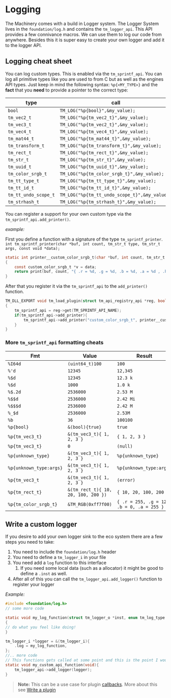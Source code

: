 # Logging

The Machinery comes with a build in Logger system. The Logger System lives in the `foundation/log.h` and contains the `tm_logger_api`. This API provides a few connivance macros. We can use them to log our code from anywhere. Besides this it is super easy to create your own logger and add it to the logger API.



## Logging cheat sheet

You can log custom types. This is enabled via the `tm_sprintf_api`. You can log all primitive types like you are used to from C but as well as the engines API types. Just keep in mind the following syntax: `%p{<MY_TYPE>}` and the **fact** that you **need** to provide a pointer to the correct type:

| type                 | call                                          |
| -------------------- | --------------------------------------------- |
| `bool`               | `TM_LOG("%p{bool}",&my_value);`               |
| `tm_vec2_t`          | `TM_LOG("%p{tm_vec2_t}",&my_value);`          |
| `tm_vec3_t`          | `TM_LOG("%p{tm_vec2_t}",&my_value);`          |
| `tm_vec4_t`          | `TM_LOG("%p{tm_vec4_t}",&my_value);`          |
| `tm_mat44_t`         | `TM_LOG("%p{tm_mat44_t}",&my_value);`         |
| `tm_transform_t`     | `TM_LOG("%p{tm_transform_t}",&my_value);`     |
| `tm_rect_t`          | `TM_LOG("%p{tm_rect_t}",&my_value);`          |
| `tm_str_t`           | `TM_LOG("%p{tm_str_t}",&my_value);`           |
| `tm_uuid_t`          | `TM_LOG("%p{tm_uuid_t}",&my_value);`          |
| `tm_color_srgb_t`    | `TM_LOG("%p{tm_color_srgb_t}",&my_value);`    |
| `tm_tt_type_t`       | `TM_LOG("%p{tm_tt_type_t}",&my_value);`       |
| `tm_tt_id_t`         | `TM_LOG("%p{tm_tt_id_t}",&my_value);`         |
| `tm_tt_undo_scope_t` | `TM_LOG("%p{tm_tt_undo_scope_t}",&my_value);` |
| `tm_strhash_t`       | `TM_LOG("%p{tm_strhash_t}",&my_value);`       |

You can register a support for your own custom type via the `tm_sprintf_api.add_printer()`.

*example:*

First you define a function with a signature of the type `tm_sprintf_printer`. `int tm_sprintf_printer(char *buf, int count, tm_str_t type, tm_str_t args, const void *data);`

```c
static int printer__custom_color_srgb_t(char *buf, int count, tm_str_t type, tm_str_t args, const void *data)
{
    const custom_color_srgb_t *v = data;
    return print(buf, count, "{ .r = %d, .g = %d, .b = %d, .a = %d , .hash = %llu }", v->r, v->g, v->b, v->a, v->hash);
}
```

After that you register it via the `tm_sprintf_api` to the `add_printer()` function.

```c
TM_DLL_EXPORT void tm_load_plugin(struct tm_api_registry_api *reg, bool load)
{
    tm_sprintf_api = reg->get(TM_SPRINTF_API_NAME);
    if(tm_sprintf_api->add_printer){
        tm_sprintf_api->add_printer("custom_color_srgb_t", printer__custom_color_srgb_t);
    }
}
```



### More `tm_sprintf_api` formatting cheats

| Fmt                      | Value                                | Result                                      |
| -----------------------  | -----------------------------------  | ------------------------------------------  |
| `%I64d`                  | `(uint64_t)100`                      | `100`                                       |
| `%'d`                    | `12345`                              | `12,345`                                    |
| `%$d`                    | `12345`                              | `12.3 k`                                    |
| `%$d`                    | `1000`                               | `1.0 k`                                     |
| `%$.2d`                  | `2536000`                            | `2.53 M`                                    |
| `%$$d`                   | `2536000`                            | `2.42 Mi`                                   |
| `%$$$d`                  | `2536000`                            | `2.42 M`                                    |
| `%_$d`                   | `2536000`                            | `2.53M`                                     |
| `%b`                     | `36`                                 | `100100`                                    |
| `%p{bool}`               | `&(bool){true}`                      | `true`                                      |
| `%p{tm_vec3_t}`          | `&(tm_vec3_t){ 1, 2, 3 }`            | `{ 1, 2, 3 }`                               |
| `%p{tm_vec3_t}`          | `0`                                  | `(null)`                                    |
| `%p{unknown_type}`       | `&(tm_vec3_t){ 1, 2, 3 }`            | `%p{unknown_type}`                          |
| `%p{unknown_type:args}`  | `&(tm_vec3_t){ 1, 2, 3 }`            | `%p{unknown_type:args}`                     |
| `%p{tm_vec3_t`           | `&(tm_vec3_t){ 1, 2, 3 }`            | `(error)`                                   |
| `%p{tm_rect_t}`          | `&(tm_rect_t){ 10, 20, 100, 200 })`  | `{ 10, 20, 100, 200 }`                      |
| `%p{tm_color_srgb_t}`    | `&TM_RGB(0xff7f00)`                  | `{ .r = 255, .g = 127, .b = 0, .a = 255 }`  |



## Write a custom logger

If you desire to add your own logger sink to the eco system there are a few steps you need to take:

1. You need to include the `foundation/log.h` header
2. You need to define a `tm_logger_i` in your file
3. You need add a `log` function to this interface
   1. If you need some local data (such as a allocator)  it might be good to define a `.inst` as well.
4. After all of this you can call the `tm_logger_api.add_logger()`  function to register your logger

*Example:*

```c
#include <foundation/log.h>
// some more code

static void my_log_function(struct tm_logger_o *inst, enum tm_log_type log_type, const char *msg)
{
// do what you feel like doing!
}

tm_logger_i *logger = &(tm_logger_i){
    .log = my_log_function,
};
//.. more code
// This functions gets called at some point and this is the point I would like to register my logger
static void my_custom_api_function(void){
    tm_logger_api->add_logger(logger);
}
```

> **Note:** This can be a use case for plugin [callbacks](https://ourmachinery.com//apidoc/foundation/plugin_callbacks.h.html#plugin_callbacks.h). More about this see [Write a plugin]({{base_url}}/extending_the_machinery/write-a-plugin.html#plugin-callbacks-init-sutdown-tick)
